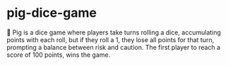 # pig-dice-game
:pig: Pig is a dice game where players take turns rolling a dice, accumulating points with each roll, but if they roll a 1, they lose all points for that turn, prompting a balance between risk and caution. The first player to reach a score of 100 points, wins the game.
